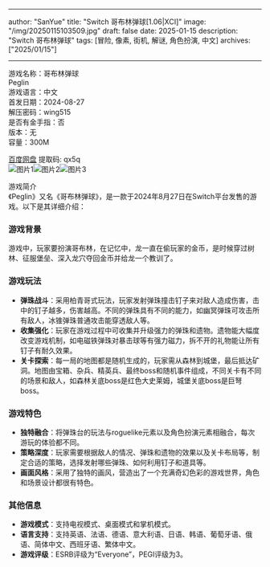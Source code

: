 
---
author: "SanYue"
title: "Switch 哥布林弹球[1.06|XCI]"
image: "/img/20250115103509.jpg"
draft: false
date: 2025-01-15
description: "Switch 哥布林弹球"
tags: [冒险, 像素, 街机, 解谜, 角色扮演, 中文]
archives: ["2025/01/15"]

---

游戏名称：哥布林弹球   
Peglin    
游戏语言：中文  
首发日期：2024-08-27  
解压密码：wing515  
是否有金手指：否  
版本：无   
容量：300M

[百度网盘](https://pan.baidu.com/s/1u10Q4gk6RzRSyW3YKTsf0g) 提取码: qx5q  
![图片1](/img/ff9d0f.jpg)![图片2](/img/8a2640.jpg)![图片3](/img/cf6910.jpg)  

游戏简介  
《Peglin》又名《哥布林弹球》，是一款于2024年8月27日在Switch平台发售的游戏。以下是其详细介绍：

### 游戏背景
游戏中，玩家要扮演哥布林，在记忆中，龙一直在偷玩家的金币，是时候穿过树林、征服堡垒、深入龙穴夺回金币并给龙一个教训了。

### 游戏玩法
- **弹珠战斗**：采用柏青哥式玩法，玩家发射弹珠撞击钉子来对敌人造成伤害，击中的钉子越多，伤害越高。不同的弹珠具有不同的能力，如幽冥弹珠可攻击所有敌人，冰锥弹珠普通攻击能穿透敌人等。
- **收集强化**：玩家在游戏过程中可收集并升级强力的弹珠和遗物。遗物能大幅度改变游戏机制，如电磁铁弹珠对暴击球等有强力磁力，拆不开的礼物能让所有钉子有耐久效果。
- **关卡探索**：每一局的地图都是随机生成的，玩家需从森林到城堡，最后抵达矿洞。地图由宝箱、杂兵、精英兵、最终boss和随机事件组成，不同关卡有不同的场景和敌人，如森林关底boss是红色大史莱姆，城堡关底boss是巨弩boss。

### 游戏特色
- **独特融合**：将弹珠台的玩法与roguelike元素以及角色扮演元素相融合，每次游玩的体验都不同。
- **策略深度**：玩家需要根据敌人的情况、弹珠和遗物的效果以及关卡布局等，制定合适的策略，选择发射哪些弹珠、如何利用钉子和道具等。
- **画面风格**：采用了独特的画风，营造出了一个充满奇幻色彩的游戏世界，角色和场景设计都很有特色。

### 其他信息
- **游戏模式**：支持电视模式、桌面模式和掌机模式。
- **语言支持**：支持英语、法语、德语、意大利语、日语、韩语、葡萄牙语、俄语、简体中文、西班牙语、繁体中文。
- **游戏评级**：ESRB评级为“Everyone”，PEGI评级为3。
